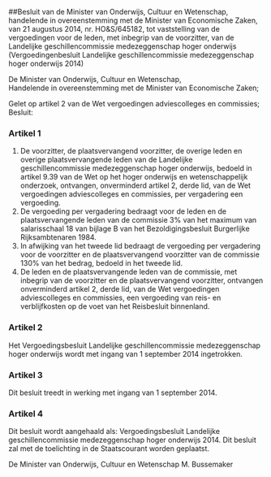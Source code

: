 <meta http-equiv='Content-Type' content='text/html; charset=utf-8' />

##Besluit van de Minister van Onderwijs, Cultuur en Wetenschap, handelende in overeenstemming met de Minister van Economische Zaken, van 21 augustus 2014, nr. HO&S/645182, tot vaststelling van de vergoedingen voor de leden, met inbegrip van de voorzitter, van de Landelijke geschillencommissie medezeggenschap hoger onderwijs (Vergoedingenbesluit Landelijke geschillencommissie medezeggenschap hoger onderwijs 2014)

De Minister van Onderwijs, Cultuur en Wetenschap,  
Handelende in overeenstemming met de Minister van Economische Zaken;

Gelet op artikel 2 van de Wet vergoedingen adviescolleges en commissies;
Besluit:    

### Artikel  1  

1.  De voorzitter, de plaatsvervangend voorzitter, de overige leden en overige plaatsvervangende leden van de Landelijke geschillencommissie medezeggenschap hoger onderwijs, bedoeld in artikel 9.39 van de Wet op het hoger onderwijs en wetenschappelijk onderzoek, ontvangen, onverminderd artikel 2, derde lid, van de Wet vergoedingen adviescolleges en commissies, per vergadering een vergoeding.   
2.  De vergoeding per vergadering bedraagt voor de leden en de plaatsvervangende leden van de commissie 3% van het maximum van salarisschaal 18 van bijlage B van het Bezoldigingsbesluit Burgerlijke Rijksambtenaren 1984.   
3.  In afwijking van het tweede lid bedraagt de vergoeding per vergadering voor de voorzitter en de plaatsvervangend voorzitter van de commissie 130% van het bedrag, bedoeld in het tweede lid.   
4.  De leden en de plaatsvervangende leden van de commissie, met inbegrip van de voorzitter en de plaatsvervangend voorzitter, ontvangen onverminderd artikel 2, derde lid, van de Wet vergoedingen adviescolleges en commissies, een vergoeding van reis- en verblijfkosten op de voet van het Reisbesluit binnenland.  

### Artikel  2  

Het Vergoedingsbesluit Landelijke geschillencommissie medezeggenschap hoger onderwijs wordt met ingang van 1 september 2014 ingetrokken. 

### Artikel  3  

Dit besluit treedt in werking met ingang van 1 september 2014. 

### Artikel  4  

Dit besluit wordt aangehaald als: Vergoedingsbesluit Landelijke geschillencommissie medezeggenschap hoger onderwijs 2014. 
Dit besluit zal met de toelichting in de Staatscourant worden geplaatst.  

De 
Minister van Onderwijs, Cultuur en Wetenschap
M. Bussemaker     
